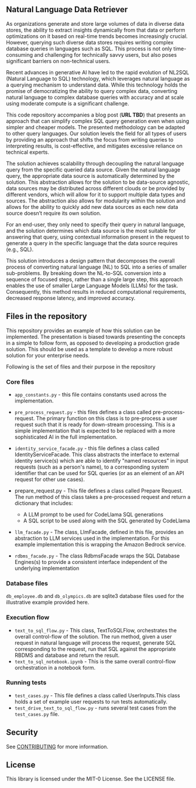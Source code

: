 ## Natural Language Data Retriever

As organizations generate and store large volumes of data in diverse data stores, the ability to extract insights dynamically from that data or perform optimizations on it based on real-time trends becomes increasingly crucial. However, querying such diverse data stores requires writing complex database queries in languages such as SQL. This process is not only time-consuming and challenging for technically savvy users, but also poses significant barriers on non-technical users.  

Recent advances in generative AI have led to the rapid evolution of NL2SQL (Natural Language to SQL) technology, which leverages natural language as a querying mechanism to understand data. While this technology holds the promise of democratizing the ability to query complex data, converting natural language to complex database queries with accuracy and at scale using moderate compute is a significant challenge.
 
This code repository accompanies a blog post (__URL TBD__) that presents an approach that can simplify complex SQL query generation even when using simpler and cheaper models. The presented methodology can be adapted to other query languages. Our solution levels the field for all types of users by providing an approach that shifts the focus from writing queries to interpreting results, is cost-effective, and mitigates excessive reliance on technical experts. 

The solution achieves scalability through decoupling the natural language query from the specific queried data source. Given the natural language query, the appropriate data source is automatically determined by the solution. This abstraction allows for the solution to be data-source agnostic, data sources may be distributed across different clouds or be provided by different vendors, which will allow for it to support multiple data types and sources. The abstraction also allows for modularity within the solution and allows for the ability to quickly add new data sources as each new data source doesn’t require its own solution. 

For an end-user, they only need to specify their query in natural language, and the solution determines which data source is the most suitable for answering that query, using contextual information present in the request to generate a query in the specific language that the data source requires (e.g., SQL).

This solution introduces a design pattern that decomposes the overall process of converting natural language (NL) to SQL into a series of smaller sub-problems. By breaking down the NL-to-SQL conversion into a sequence of focused steps, rather than a single large step, this approach enables the use of smaller Large Language Models (LLMs) for the task. Consequently, this method results in reduced computational requirements, decreased response latency, and improved accuracy.

## Files in the repository
This repository provides an example of how this solution can be implemented. The presentation is biased towards presenting the concepts in a simple to follow form, as opposed to developing a production grade solution. This should be used as a template to develop a more robust solution for your enterprise needs.

Following is the set of files and their purpose in the repository
### Core files
* `app_constants.py` - this file contains constants used across the implementation.
* `pre_process_request.py` - this files defines a class called pre-process-request. The primary function on this class is to pre-process a user request such that it is ready for down-stream processing. This is a simple implementation that is expected to be replaced with a more sophisticated AI in the full implementation.
* `identity_service_facade.py` - this file defines a class called IdentityServiceFacade. This class abstracts the interface to external identity service(s) which are able to identify "named resources" in input requests (such as a person's name), to a corresponding system identifier that can be used for SQL queries (or as an element of an API request for other use cases).
* prepare_request.py - This file defines a class called Prepare Request. The run method of this class takes a pre-processed request and return a dictionary that includes:
    * A LLM prompt to be used for CodeLlama SQL generations
    * A SQL script to be used along with the SQL generated by CodeLlama

* `llm_facade.py` - The class, LlmFacade, defined in this file, provides an abstraction to LLM services used in the implementation. For this example implementation this is wrapping the Amazon Bedrock service.

* `rdbms_facade.py` - The class RdbmsFacade wraps the SQL Database Engines(s) to provide a consistent interface independent of the underlying implementation

### Database files
`db_employee.db` and `db_olympics.db` are sqlite3 database files used for the illustrative example provided here.

### Execution flow
* `text_to_sql_flow.py` - This class, TextToSQLFlow, orchestrates the overall control-flow of the solution. The run method, given a user request in natural language will process the request, generate SQL corresponding to the request, run that SQL against the appropriate RBDMS and database and return the result.
* `text_to_sql_notebook.ipynb` - This is the same overall control-flow orchestration in a notebook form.

### Running tests
* `test_cases.py` - This file defines a class called UserInputs.This class holds a set of example user requests to run tests automatically.
* `test_drive_text_to_sql_flow.py` - runs several test cases from the `test_cases.py` file.

## Security

See [CONTRIBUTING](CONTRIBUTING.md#security-issue-notifications) for more information.

## License

This library is licensed under the MIT-0 License. See the LICENSE file.

